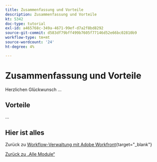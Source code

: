 ```yaml
---
title: Zusammenfassung und Vorteile
description: Zusammenfassung und Vorteile
kt: 5342
doc-type: tutorial
exl-id: a465768c-349a-4671-99ef-d7a2f8bd8292
source-git-commit: d583df79bff499b7605f77146d52e66bc02810b9
workflow-type: tm+mt
source-wordcount: '24'
ht-degree: 4%

---
```


# Zusammenfassung und Vorteile

Herzlichen Glückwunsch …

## Vorteile

...

## Hier ist alles

Zurück zu [Workflow-Verwaltung mit Adobe Workfront](./workfront.md){target="_blank"}

[Zurück zu „Alle Module“](../../../overview.md)
